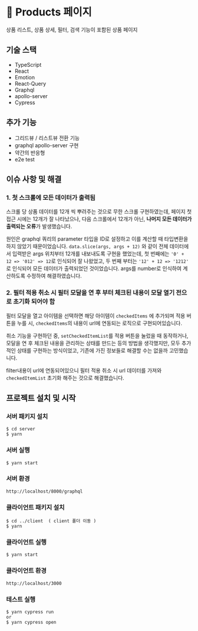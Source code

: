 # 📝 Products 페이지

상품 리스트, 상품 상세, 필터, 검색 기능이 포함된 상품 페이지

## 기술 스택

- TypeScript
- React
- Emotion
- React-Query
- Graphql
- apollo-server
- Cypress

## 추가 기능

- 그리드뷰 / 리스트뷰 전환 기능
- graphql apollo-server 구현
- 약간의 반응형
- e2e test

## 이슈 사항 및 해결

### 1. 첫 스크롤에 모든 데이터가 출력됨

스크롤 당 상품 데이터를 12개 씩 뿌려주는 것으로 무한 스크롤 구현하였는데, 페이지 첫 접근 시에는 12개가 잘 나타났으나, 다음 스크롤에서 12개가 아닌, **나머지 모든 데이터가 출력되는 오류**가 발생했습니다.

원인은 graphql 쿼리의 parameter 타입을 ID로 설정하고 이를 계산할 때 타입변환을 하지 않았기 때문이었습니다. `data.slice(args, args + 12)` 와 같이 전체 데이터에서 입력받은 args 위치부터 12개를 내보내도록 구현을 했었는데, 첫 번째에는 `'0' + 12 => '012' => 12`로 인식되어 잘 나왔었고, 두 번째 부터는 `'12' + 12 => '1212'` 로 인식되어 모든 데이터가 출력되었던 것이었습니다. args를 number로 인식하여 계산하도록 수정하여 해결하였습니다.

### 2. 필터 적용 취소 시 필터 모달을 연 후 부터 체크된 내용이 모달 열기 전으로 초기화 되어야 함

필터 모달을 열고 아이템을 선택하면 해당 아이템이 `checkedItems` 에 추가되며 적용 버튼을 누를 시, `checkedItems`의 내용이 url에 연동되는 로직으로 구현되어있습니다.

취소 기능을 구현하던 중, `setCheckedItemList`를 적용 버튼을 눌렀을 때 동작하거나, 모달을 연 후 체크된 내용을 관리하는 상태를 만드는 등의 방법을 생각했지만, 모두 추가적인 상태를 구현하는 방식이었고, 기존에 가진 정보들로 해결할 수는 없을까 고민했습니다.

filter내용이 url에 연동되어있으니 필터 적용 취소 시 url 데이터를 가져와 `checkedItemList` 초기화 해주는 것으로 해결했습니다.

## 프로젝트 설치 및 시작

### 서버 패키지 설치

```
$ cd server
$ yarn
```

### 서버 실행

```
$ yarn start
```

### 서버 환경

```
http://localhost/8000/graphql
```

### 클라이언트 패키지 설치

```
$ cd ../client  ( client 폴더 이동 )
$ yarn
```

### 클라이언트 실행

```
$ yarn start
```

### 클라이언트 환경

```
http://localhost/3000
```

### 테스트 실행

```
$ yarn cypress run
or
$ yarn cypress open
```
